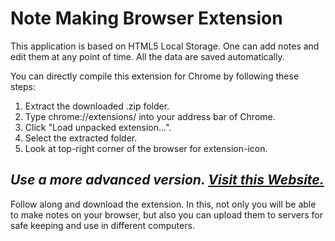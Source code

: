 Note Making Browser Extension
=============================


This application is based on HTML5 Local Storage. One can add notes and edit them at any point of time. 
All the data are saved automatically.

You can directly compile this extension for Chrome by following these steps:

1.  Extract the downloaded .zip folder.
2.  Type chrome://extensions/ into your address bar of Chrome.
3.  Click "Load unpacked extension...".
4.  Select the extracted folder.
5.  Look at top-right corner of the browser for extension-icon.

*Use a more advanced version. [Visit this Website.](http://note-making.byethost17.com/)*
------------------------------------------------------------------------------------------------------------
Follow along and download the extension.
In this, not only you will be able to make notes on your browser, 
but also you can upload them to servers for safe keeping and use in different computers.

